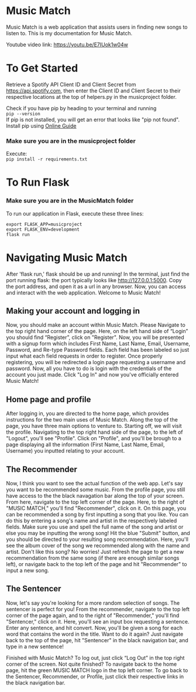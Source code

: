 # Music Match
 
Music Match is a web application that assists users in finding new songs to listen to. This is my documentation for Music Match.

Youtube video link: https://youtu.be/E7IUok1w04w
 
# To Get Started
Retrieve a Spotify API Client ID and Client Secret from https://api.spotify.com, then enter the Client ID and Client Secret to their respective locations at the top of helpers.py in the musicproject folder.

Check if you have pip by heading to your terminal and running <br/>
`pip --version` <br/>
If pip is not installed, you will get an error that looks like "pip not found". Install pip using [Online Guide](https://www.geeksforgeeks.org/download-and-install-pip-latest-version/) <br/>
 
### Make sure you are in the musicproject folder
 
Execute: <br/>
`pip install -r requirements.txt`
 
# To Run Flask
 
### Make sure you are in the MusicMatch folder
 
To run our application in Flask, execute these three lines: <br/>
 
`export FLASK_APP=musicproject` <br/>
`export FLASK_ENV=development` <br/>
`flask run`

# Navigating Music Match
After 'flask run,' flask should be up and running! In the terminal, just find the port running flask: the port typically looks like http://127.0.0.1:5000. Copy the port address, and open it as a url in any browser. Now, you can access and interact with the web application. Welcome to Music Match!

## Making your account and logging in
Now, you should make an account within Music Match. Please Navigate to the top right hand corner of the page. Here, on the left hand side of “Login” you should find “Register”, click on "Register". Now, you will be presented with a signup form which includes First Name, Last Name, Email, Username, Password, and Re-type Password fields. Each field has been labeled so just input what each field requests in order to register. Once properly registering, you will be redirected a login page requesting a username and password. Now, all you have to do is login with the credentials of the account you just made. Click "Log In" and now you've officially entered Music Match!

## Home page and profile
After logging in, you are directed to the home page, which provides instructions for the two main uses of Music Match. Along the top of the page, you have three main options to venture to. Starting off, we will visit the profile. Navigating to the top right hand side of the page, to the left of "Logout", you'll see "Profile". Click on "Profile", and you'll be brough to a page displaying all the information (First Name, Last Name, Email, Username) you inputted relating to your account.

## The Recommender
Now, I think you want to see the actual function of the web app. Let's say you want to be recommended some music. From the profile page, you still have access to the the black navagation bar along the top of your screen. From here, navigate to the top left corner of the page. Here, to the right of "MUSIC MATCH," you'll find "Recommender", click on it. On this page, you can be recommended a song by first inputting a song that you like. You can do this by entering a song's name and artist in the respectively labeled fields. Make sure you use and spell the full name of the song and artist or else you may be inputting the wrong song! Hit the blue "Submit" button, and you should be directed to your resulting song recommendation. Here, you'll see the album cover of the song we recommended along with the name and artist. Don't like this song? No worries! Just refresh the page to get a new recommendation from the same song (if there are enough similar songs left), or navigate back to the top left of the page and hit "Recommender" to input a new song.

## The Sentencer
Now, let's say you're looking for a more random selection of songs. The sentencer is perfect for you! From the recommender, navigate to the top left corner of the page again, and to the right of "Recommender," you'll find "Sentencer," click on it. Here, you'll see an input box requesting a sentence. Enter any sentence, and hit convert. Now, you'll be given a song for each word that contains the word in the title. Want to do it again? Just navigate back to the top of the page, hit "Sentencer" in the black navigation bar, and type in a new sentence!

Finished with Music Match? To log out, just click “Log Out” in the top right corner of the screen. Not quite finished? To navigate back to the home page, hit the green MUSIC MATCH logo in the top left corner. To go back to the Sentencer, Recommender, or Profile, just click their respective links in the black navigation bar.
